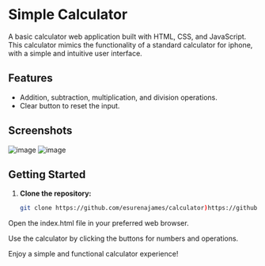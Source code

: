 # Simple Calculator

A basic calculator web application built with HTML, CSS, and JavaScript. This calculator mimics the functionality of a standard calculator for iphone, with a simple and intuitive user interface.

## Features

- Addition, subtraction, multiplication, and division operations.
- Clear button to reset the input.

## Screenshots

![image](https://github.com/esurenajames/calculator/assets/84180003/7ca12ce1-b1f2-45d4-9c1d-8185ee66eb86)
![image](https://github.com/esurenajames/calculator/assets/84180003/2522d9bc-d8cf-4a4c-8359-d7a5d58599f1)


## Getting Started

1. **Clone the repository:**

   ```bash
   git clone https://github.com/esurenajames/calculator)https://github.com/esurenajames/calculator

Open the index.html file in your preferred web browser.

Use the calculator by clicking the buttons for numbers and operations.

Enjoy a simple and functional calculator experience!
